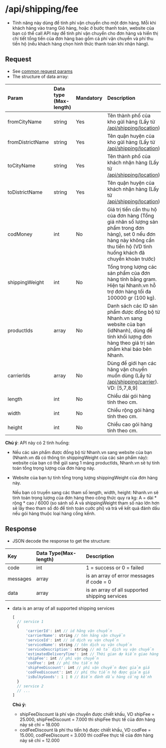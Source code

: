 # /api/shipping/fee

* Tính năng này dùng để tính phí vận chuyển cho một đơn hàng. Mỗi khi khách hàng vào trang Giỏ hàng, hoặc ở bước thanh toán, website của bạn có thể call API này để tính phí vận chuyển cho đơn hàng và hiển thị chi tiết tổng tiền của đơn hàng bao gồm cả phí vận chuyển và phí thu tiền hộ \(nếu khách hàng chọn hình thức thanh toán khi nhận hàng\).

## Request

* See [common request params](../getting-started/api.md#request)
* The structure of data array:

| Param | Data type \(Max-length\) | Mandatory | Description |
| :--- | :--- | :--- | :--- |
| fromCityName | string | Yes | Tên thành phố của kho gửi hàng \(Lấy từ [/api/shipping/location](location.md)\) |
| fromDistrictName | string | Yes | Tên quận huyện của kho gửi hàng \(Lấy từ [/api/shipping/location](location.md)\) |
| toCityName | string | Yes | Tên thành phố của khách nhận hàng \(Lấy từ [/api/shipping/location](location.md)\) |
| toDistrictName | string | Yes | Tên quận huyện của khách nhận hàng \(Lấy từ [/api/shipping/location](location.md)\) |
| codMoney | int | No | Giá trị tiền cần thu hộ của đơn hàng \(Tổng giá nhân số lượng sản phẩm trong đơn hàng\), set 0 nếu đơn hàng này không cần thu tiền hộ \(VD tình huống khách đã chuyển khoản trước\) |
| shippingWeight | int | No | Tổng trọng lượng các sản phẩm của đơn hàng tính bằng gram. Hiện tại Nhanh.vn hỗ trợ đơn hàng tối đa 100000 gr \(100 kg\). |
| productIds | array | No | Danh sách các ID sản phẩm được đồng bộ từ Nhanh.vn sang website của bạn \(idNhanh\), dùng để tính khối lượng đơn hàng theo giá trị sản phẩm khai báo bên Nhanh. |
| carrierIds | array | No | Dùng để giới hạn các hãng vận chuyển muốn dùng \(Lấy từ [/api/shipping/carrier](carrier.md)\). VD: \[5,7,8,9\] |
| length | int | No | Chiều dài gói hàng tính theo cm. |
| width | int | No | Chiều rộng gói hàng tính theo cm. |
| height | int | No | Chiều cao gói hàng tính theo cm. |

**Chú ý**: API này có 2 tình huống:

* Nếu các sản phẩm được đồng bộ từ Nhanh.vn sang website của bạn \(Nhanh.vn đã có thông tin shippingWeight của các sản phẩm này\): website của bạn có thể gửi sang 1 mảng productIds, Nhanh.vn sẽ tự tính toán tổng trọng lượng của đơn hàng này.
* Website của bạn tự tính tổng trọng lượng shippingWeight của đơn hàng này.

  Nếu bạn có truyền sang các tham số length, width, height: Nhanh.vn sẽ tính toán trọng lượng của đơn hàng theo công thức quy ra kg: A = dài \* rộng \* cao / 6000 \(so sánh số A và shippingWeight tham số nào lớn hơn sẽ lấy theo tham số đó để tính toán cước phí\) và trả về kết quả đánh dấu nếu gói hàng thuộc loại hàng cồng kềnh.

## Response

* JSON decode the response to get the structure:

| Key | Data Type\(Max-length\) | Description |
| :--- | :--- | :--- |
| code | int | 1 = success or 0 = failed |
| messages | array | is an array of error messages if code = 0 |
| data | array | is an array of all supported shipping services |

* data is an array of all supported shipping services

  ```javascript
  [
    // service 1
    {
        'carrierId': int // id hãng vận chuyển
        'carrierName': string // tên hãng vận chuyển
        'serviceId': int // id dịch vụ vận chuyển
        'serviceName': string // tên dịch vụ vận chuyển
        'serviceDescription': string // mô tả dịch vụ vận chuyển
        'estimatedDeliveryTime': int // Thời gian dự kiến giao hàng
        'shipFee': int // phí vận chuyển
        'codFee': int // phí thu tiền hộ
        'shipFeeDiscount': int // phí vận chuyển được giảm giá
        'codFeeDiscount': int // phí thu tiền hộ được giảm giá
        'isBulkyGoods': 1 | 0 // Biến đánh dấu hàng cồng kềnh
    }
    // service 2
    // ...
  ]
  ```

  **Chú ý:**

  * shipFeeDiscount là phí vận chuyển được chiết khấu, VD shipFee = 25.000, shipFeeDiscount = 7.000 thì shipFee thực tế của đơn hàng này sẽ chỉ = 18.000
  * codFeeDiscount là phí thu tiền hộ được chiết khấu, VD codFee = 15.000, codFeeDiscount = 3.000 thì codFee thực tế của đơn hàng này sẽ chỉ = 12.000

